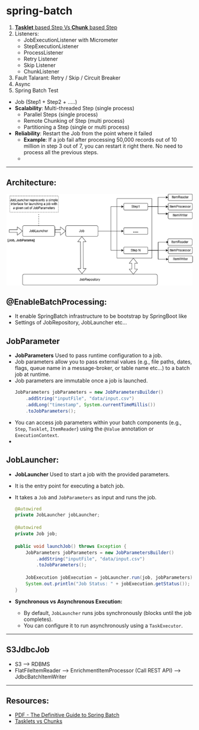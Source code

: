 # spring-batch
1. [**Tasklet** based Step Vs **Chunk** based Step](Readme-tasklet_vs_chunk.md)
2. Listeners:
   - JobExecutionListener with Micrometer
   - StepExecutionListener
   - ProcessListener
   - Retry Listener
   - Skip Listener
   - ChunkListener
3. Fault Talarant: Retry / Skip / Circuit Breaker
4. Async
5. Spring Batch Test
- Job (Step1 + Step2 + .....)
- **Scalability**: Multi-threaded Step (single process)
  - Parallel Steps (single process)
  - Remote Chunking of Step (multi process)
  - Partitioning a Step (single or multi process)
- **Reliability**: Restart the Job from the point where it failed
  - **Example**: If a job fail after processing 50,000 records out of 10 million in step 3 out of 7, you can restart it right there. No need to process all the previous steps.
  - 




---



## Architecture:
![spring_batch_architecture.png](resources/SpringBatch_Architecture.drawio.png)

## @EnableBatchProcessing:
- It enable SpringBatch infrastructure to be bootstrap by SpringBoot like
- Settings of JobRepository, JobLauncher etc...


## JobParameter
- **JobParameters** Used to pass runtime configuration to a job.
- Job parameters allow you to pass external values (e.g., file paths, dates, flags, queue name in a message-broker, or table name etc...) to a batch job at runtime.
- Job parameters are immutable once a job is launched.
    ````java
    JobParameters jobParameters = new JobParametersBuilder()
        .addString("inputFile", "data/input.csv")
        .addLong("timestamp", System.currentTimeMillis())
        .toJobParameters();
    ````
- You can access job parameters within your batch components (e.g., `Step`, `Tasklet`, `ItemReader`) using the `@Value` annotation or `ExecutionContext`.
- 

## JobLauncher:
- **JobLauncher** Used to start a job with the provided parameters.
- It is the entry point for executing a batch job.
- It takes a `Job` and `JobParameters` as input and runs the job.

    ````java
    @Autowired
    private JobLauncher jobLauncher;
    
    @Autowired
    private Job job;
    
    public void launchJob() throws Exception {
        JobParameters jobParameters = new JobParametersBuilder()
            .addString("inputFile", "data/input.csv")
            .toJobParameters();
    
        JobExecution jobExecution = jobLauncher.run(job, jobParameters);
        System.out.println("Job Status: " + jobExecution.getStatus());
    }
    ````
- **Synchronous vs Asynchronous Execution:**
  - By default, `JobLauncher` runs jobs synchronously (blocks until the job completes).
  - You can configure it to run asynchronously using a `TaskExecutor`.



---
## S3JdbcJob
- S3 --> RDBMS
- FlatFileItemReader --> EnrichmentItemProcessor (Call REST API) --> JdbcBatchItemWriter


---


## Resources:
- [PDF - The Definitive Guide to Spring Batch](resources/the-definitive-guide-to-spring-batch.pdf)
- [Tasklets vs Chunks](https://www.baeldung.com/spring-batch-tasklet-chunk)